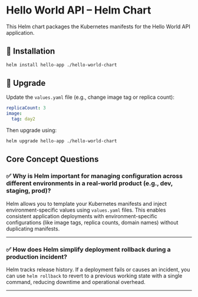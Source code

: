 # Hello World API – Helm Chart

This Helm chart packages the Kubernetes manifests for the Hello World API application.

## 🚀 Installation

```bash
helm install hello-app ./hello-world-chart
```


## 🔄 Upgrade

Update the `values.yaml` file (e.g., change image tag or replica count):

```yaml
replicaCount: 3
image:
  tag: day2
```

Then upgrade using:

```bash
helm upgrade hello-app ./hello-world-chart
```


## Core Concept Questions

### ✅ Why is Helm important for managing configuration across different environments in a real-world product (e.g., dev, staging, prod)?

Helm allows you to template your Kubernetes manifests and inject environment-specific values using `values.yaml` files. This enables consistent application deployments with environment-specific configurations (like image tags, replica counts, domain names) without duplicating manifests.

---

### ✅ How does Helm simplify deployment rollback during a production incident?

Helm tracks release history. If a deployment fails or causes an incident, you can use `helm rollback` to revert to a previous working state with a single command, reducing downtime and operational overhead.

---
